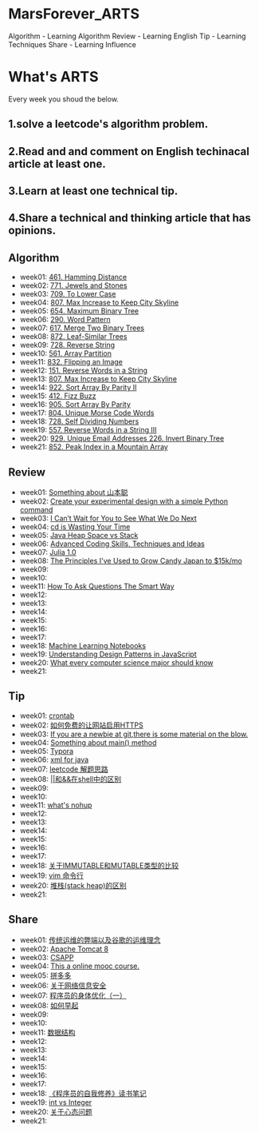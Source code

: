 # MarsForever_ARTS

Algorithm  - Learning Algorithm
Review  - Learning English
Tip - Learning Techniques
Share - Learning Influence

# What's ARTS 

Every week you shoud the below.

## 1.solve a leetcode's algorithm problem.

## 2.Read and and comment on English techinacal article at least one.

## 3.Learn at least one technical tip.

## 4.Share a technical and thinking article that has opinions.

## Algorithm

+ week01: [461. Hamming Distance](https://github.com/MarsForever/MarsForever_ARTS/blob/master/2018-07-01-WEEK01.md#1algorithm)
+ week02: [771. Jewels and Stones](https://github.com/MarsForever/MarsForever_ARTS/blob/master/2018-07-08-WEEK02.md#1algorithm)
+ week03: [709. To Lower Case](https://github.com/MarsForever/MarsForever_ARTS/blob/master/2018-07-15-WEEK03.md#1algorithm)
+ week04: [807. Max Increase to Keep City Skyline](https://github.com/MarsForever/MarsForever_ARTS/blob/master/2018-07-22-WEEK04.md#1algorithm)
+ week05: [654. Maximum Binary Tree](https://github.com/MarsForever/MarsForever_ARTS/blob/master/2018-07-28-WEEK05.md#1algorithm)
+ week06: [290. Word Pattern](https://github.com/MarsForever/MarsForever_ARTS/blob/master/2018-08-04-WEEK06.md#1algorithm)
+ week07: [617. Merge Two Binary Trees](https://github.com/MarsForever/MarsForever_ARTS/blob/master/2018-08-10-WEEK07.md#1algorithm)
+ week08: [872. Leaf-Similar Trees](https://github.com/MarsForever/MarsForever_ARTS/blob/master/2018-08-17-WEEK08.md#1algorithm)
+ week09: [728. Reverse String](https://github.com/MarsForever/MarsForever_ARTS/blob/master/2018-08-24-WEEK09.md#1algorithm)
+ week10: [561. Array Partition](https://github.com/MarsForever/MarsForever_ARTS/blob/master/2018-08-31-WEEK10.md#1algorithm)
+ week11: [832. Flipping an Image](https://github.com/MarsForever/MarsForever_ARTS/blob/master/2018-09-07-WEEK11.md#1algorithm)
+ week12: [151. Reverse Words in a String](https://github.com/MarsForever/MarsForever_ARTS/blob/master/2018-09-14-WEEK12.md#1algorithm)
+ week13: [807. Max Increase to Keep City Skyline](https://github.com/MarsForever/MarsForever_ARTS/blob/master/2018-09-21-WEEK13.md)
+ week14: [922. Sort Array By Parity II](https://github.com/MarsForever/MarsForever_ARTS/blob/master/2018-09-28-WEEK14.md#1algorithm)
+ week15: [412. Fizz Buzz](https://github.com/MarsForever/MarsForever_ARTS/blob/master/2018-10-05-WEEK15.md#1algorithm)
+ week16: [905. Sort Array By Parity](https://github.com/MarsForever/MarsForever_ARTS/blob/master/2018-10-12-WEEK16.md#1algorithm)
+ week17: [804. Unique Morse Code Words](https://github.com/MarsForever/MarsForever_ARTS/blob/master/2018-10-19-WEEK17.md#1algorithm)
+ week18: [728. Self Dividing Numbers](https://github.com/MarsForever/MarsForever_ARTS/blob/master/2018-10-26-WEEK18.md#1algorithm)
+ week19: [557. Reverse Words in a String III](https://github.com/MarsForever/MarsForever_ARTS/blob/master/2018-11-02-WEEK19.md#1algorithm)
+ week20: [929. Unique Email Addresses 226. Invert Binary Tree](https://github.com/MarsForever/MarsForever_ARTS/blob/master/2018-11-09-WEEK20.md#1algorithm)
+ week21: [852. Peak Index in a Mountain Array](https://github.com/MarsForever/MarsForever_ARTS/blob/master/2018-11-16-WEEK21.md#1algorithm)

## Review

+ week01: [Something about 山本聪](https://github.com/MarsForever/MarsForever_ARTS/blob/master/2018-07-01-WEEK01.md#2review)
+ week02: [Create your experimental design with a simple Python command](https://github.com/MarsForever/MarsForever_ARTS/blob/master/2018-07-08-WEEK02.md#2review)
+ week03: [I Can’t Wait for You to See What We Do Next](https://github.com/MarsForever/MarsForever_ARTS/blob/master/2018-07-15-WEEK03.md#2review)
+ week04: [cd is Wasting Your Time](https://github.com/MarsForever/MarsForever_ARTS/blob/master/2018-07-22-WEEK04.md#2review)
+ week05: [Java Heap Space vs Stack](https://github.com/MarsForever/MarsForever_ARTS/blob/master/2018-07-28-WEEK05.md#2review)
+ week06: [Advanced Coding Skills, Techniques and Ideas](https://github.com/MarsForever/MarsForever_ARTS/blob/master/2018-08-04-WEEK06.md#2review)
+ week07: [Julia 1.0](https://github.com/MarsForever/MarsForever_ARTS/blob/master/2018-08-10-WEEK07.md#2review)
+ week08: [The Principles I've Used to Grow Candy Japan to $15k/mo](https://github.com/MarsForever/MarsForever_ARTS/blob/master/2018-08-17-WEEK08.md#2review)
+ week09: []()
+ week10: []()
+ week11: [How To Ask Questions The Smart Way](https://github.com/MarsForever/MarsForever_ARTS/blob/master/2018-09-07-WEEK11.md#2review)
+ week12: []()
+ week13: []()
+ week14: []()
+ week15: []()
+ week16: []()
+ week17: []()
+ week18: [Machine Learning Notebooks](https://github.com/MarsForever/MarsForever_ARTS/blob/master/2018-10-26-WEEK18.md#2review)
+ week19: [Understanding Design Patterns in JavaScript](https://github.com/MarsForever/MarsForever_ARTS/blob/master/2018-11-02-WEEK19.md#2review)
+ week20: [What every computer science major should know](http://matt.might.net/articles/what-cs-majors-should-know/)
+ week21: []()

## Tip

+ week01: [crontab](https://github.com/MarsForever/MarsForever_ARTS/blob/master/2018-07-01-WEEK01.md#3tip)
+ week02: [如何免费的让网站启用HTTPS](https://github.com/MarsForever/MarsForever_ARTS/blob/master/2018-07-08-WEEK02.md#3tip)
+ week03: [If you are a newbie at git,there is some material on the blow.](https://github.com/MarsForever/MarsForever_ARTS/blob/master/2018-07-15-WEEK03.md#3tip)
+ week04: [Something about main() method](https://github.com/MarsForever/MarsForever_ARTS/blob/master/2018-07-22-WEEK04.md#3tip)
+ week05: [Typora](https://github.com/MarsForever/MarsForever_ARTS/blob/master/2018-07-28-WEEK05.md#3tip)
+ week06: [xml for java](https://github.com/MarsForever/MarsForever_ARTS/blob/master/2018-08-04-WEEK06.md#3tip)
+ week07: [leetcode 解题思路](https://github.com/MarsForever/MarsForever_ARTS/blob/master/2018-08-10-WEEK07.md#3tip)
+ week08: [||和&&在shell中的区别](https://github.com/MarsForever/MarsForever_ARTS/blob/master/2018-08-17-WEEK08.md#3tip)
+ week09: []()
+ week10: []()
+ week11: [what's nohup](https://github.com/MarsForever/MarsForever_ARTS/blob/master/2018-09-07-WEEK11.md#3tip)
+ week12: []()
+ week13: []()
+ week14: []()
+ week15: []()
+ week16: []()
+ week17: []()
+ week18: [关于IMMUTABLE和MUTABLE类型的比较](https://github.com/MarsForever/MarsForever_ARTS/blob/master/2018-10-26-WEEK18.md#3tip)
+ week19: [vim 命令行](https://github.com/MarsForever/MarsForever_ARTS/blob/master/2018-11-02-WEEK19.md#3tip)
+ week20: [堆栈(stack heap)的区别](https://github.com/MarsForever/MarsForever_ARTS/blob/master/2018-11-09-WEEK20.md#3tip)
+ week21: []()


## Share
+ week01: [传统运维的弊端以及谷歌的运维理念](https://github.com/MarsForever/MarsForever_ARTS/blob/master/2018-07-01-WEEK01.md#4share)
+ week02: [Apache Tomcat 8](https://github.com/MarsForever/MarsForever_ARTS/blob/master/2018-07-08-WEEK02.md#4share)
+ week03: [CSAPP](https://github.com/MarsForever/MarsForever_ARTS/blob/master/2018-07-15-WEEK03.md#4share)
+ week04: [This a online mooc course.](https://github.com/MarsForever/MarsForever_ARTS/blob/master/2018-07-22-WEEK04.md#4share)
+ week05: [拼多多](https://github.com/MarsForever/MarsForever_ARTS/blob/master/2018-07-28-WEEK05.md#4share)
+ week06: [关于网络信息安全](https://github.com/MarsForever/MarsForever_ARTS/blob/master/2018-08-04-WEEK06.md#4share)
+ week07: [程序员的身体优化（一）](https://github.com/MarsForever/MarsForever_ARTS/blob/master/2018-08-10-WEEK07.md#4share)
+ week08: [如何早起](https://github.com/MarsForever/MarsForever_ARTS/blob/master/2018-08-17-WEEK08.md#4share)
+ week09: []()
+ week10: []()
+ week11: [数据结构](https://github.com/MarsForever/MarsForever_ARTS/blob/master/2018-09-07-WEEK11.md#4share)
+ week12: []()
+ week13: []()
+ week14: []()
+ week15: []()
+ week16: []()
+ week17: []()
+ week18: [《程序员的自我修养》读书笔记](https://github.com/MarsForever/MarsForever_ARTS/blob/master/2018-10-26-WEEK18.md#4share)
+ week19: [int vs Integer](https://github.com/MarsForever/MarsForever_ARTS/blob/master/2018-11-02-WEEK19.md#4share)
+ week20: [关于心态问题](https://github.com/MarsForever/MarsForever_ARTS/blob/master/2018-11-09-WEEK20.md#4share)
+ week21: []()